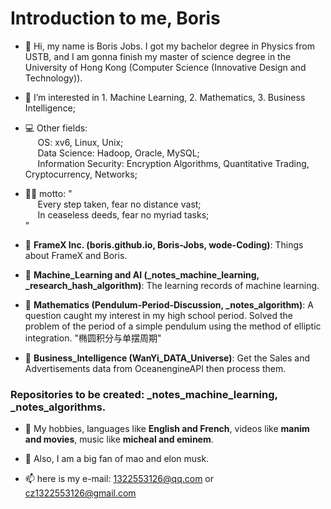# Introduction to me, Boris
- 👋 Hi, my name is Boris Jobs. I got my bachelor degree in Physics from USTB, and I am gonna finish my master of science degree in the University of Hong Kong (Computer Science (Innovative Design and Technology)).

- 👀 I’m interested in 1. Machine Learning, 2. Mathematics, 3. Business Intelligence;

- 💻 Other fields:  
&nbsp;&nbsp;&nbsp;&nbsp; OS: xv6, Linux, Unix;  
&nbsp;&nbsp;&nbsp;&nbsp; Data Science: Hadoop, Oracle, MySQL;  
&nbsp;&nbsp;&nbsp;&nbsp; Information Security: Encryption Algorithms, Quantitative Trading, Cryptocurrency, Networks;  

- 👨‍🚀 motto: "  
&nbsp;&nbsp;&nbsp;&nbsp; Every step taken, fear no distance vast;  
&nbsp;&nbsp;&nbsp;&nbsp; In ceaseless deeds, fear no myriad tasks;  
"

- 🚀 **FrameX Inc. (boris.github.io, Boris-Jobs, wode-Coding)**: Things about FrameX and Boris.

- 🚀 **Machine_Learning and AI (_notes_machine_learning, _research_hash_algorithm)**: The learning records of machine learning.

- 🚀 **Mathematics (Pendulum-Period-Discussion, _notes_algorithm)**: A question caught my interest in my high school period. Solved the problem of the period of a simple pendulum using the method of elliptic integration. "椭圆积分与单摆周期"

- 🚀 **Business_Intelligence (WanYi_DATA_Universe)**: Get the Sales and Advertisements data from OceanengineAPI then process them.


### Repositories to be created: **_notes_machine_learning**, **_notes_algorithms**.



- 💞️ My hobbies, languages like **English and French**, videos like **manim and movies**, music like **micheal and eminem**.

- 💞️ Also, I am a big fan of mao and elon musk.

- 📫 here is my e-mail: 1322553126@qq.com or cz1322553126@gmail.com

<!---
Boris-Jobs/Boris-Jobs is a ✨ special ✨ repository because its `README.md` (this file) appears on your GitHub profile.
You can click the Preview link to take a look at your changes.
--->




